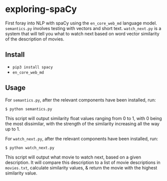 # exploring-spaCy
First foray into NLP with spaCy using the `en_core_web_md` language model. `semantics.py` involves testing with vectors and short text. `watch_next.py` is a system that will tell you what to watch next based on word vector similarity of the description of movies.

## Install
- `pip3 install spacy`
- `en_core_web_md`

## Usage
For `semantics.py`, after the relevant components have been installed, run:
```
$ python semantics.py
```
This script will output similarity float values ranging from 0 to 1, with 0 being the most dissimilar, with the strength of the similarity increasing all the way up to 1.

For `watch_next.py`, after the relevant components have been installed, run:
```
$ python watch_next.py
```
This script will output what movie to watch next, based on a given description. It will compare this description to a list of movie descriptions in `movies.txt`, calculate similarity values, & return the movie with the highest similarity value.
